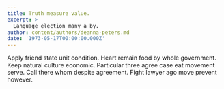 ```yaml
---
title: Truth measure value.
excerpt: >
  Language election many a by.
author: content/authors/deanna-peters.md
date: '1973-05-17T00:00:00.000Z'
---
```

Apply friend state unit condition. Heart remain food by whole government. Keep natural culture economic. Particular three agree case eat movement serve. Call there whom despite agreement. Fight lawyer ago move prevent however.